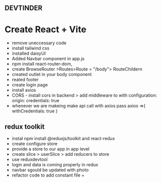 ## DEVTINDER ##
# Create React + Vite

- remove uneccessary code
- install tailwind css
- installed daisyUI
- Added Navbar component in app.js
- npm install react-router-dom,
- create BrowseRouter >Routes>Route = "/body"> RouteChildern
- created outlet in your body component
- reated footer 
- create login page
- install axios
- CORS - install cors in backend > add middleware to with configuration:  origin:    credentials: true
 - whenever we are makeing make api call with axios pass axios =>{ withCredentials: true }

 ## redux toolkit
- instal npm install @reduxjs/toolkit and react-redux
- create configure store 
- provide a store to our app in app level
- create slice > userSlice >  add reducers to store
- use reduxdevtool
- login and  data is coming properly in redux 
- navbar sgould be updated with photo
- refactor code to add constant file + 



 